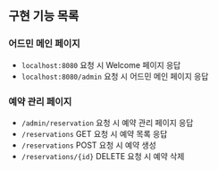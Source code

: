 ## 구현 기능 목록

### 어드민 메인 페이지

- `localhost:8080` 요청 시 Welcome 페이지 응답
- `localhost:8080/admin` 요청 시 어드민 메인 페이지 응답

### 예약 관리 페이지

- `/admin/reservation` 요청 시 예약 관리 페이지 응답
- `/reservations` GET 요청 시 예약 목록 응답
- `/reservations` POST 요청 시 예약 생성
- `/reservations/{id}` DELETE 요청 시 예약 삭제
